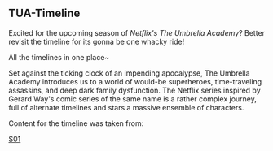 ﻿## TUA-Timeline

Excited for the upcoming season of _Netflix's The Umbrella Academy_?
Better revisit the timeline for its gonna be one whacky ride!

All the timelines in one place~

Set against the ticking clock of an impending apocalypse, The Umbrella Academy introduces us to a world of would-be superheroes, time-traveling assassins, and deep dark family dysfunction. The Netflix series inspired by Gerard Way's comic series of the same name is a rather complex journey, full of alternate timelines and stars a massive ensemble of characters.

Content for the timeline was taken from:

[S01](https://www.ji9saw.com/netflix-umbrella-academy-timeline-season-1/)
